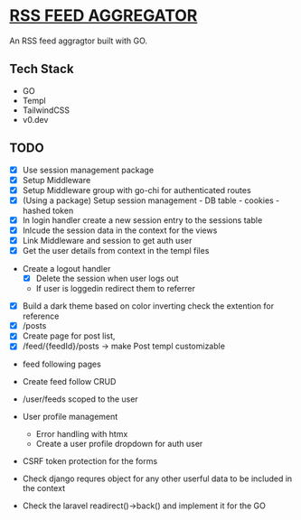 # [RSS FEED AGGREGATOR](https://rssfeed.cyclic.app/)
An RSS feed aggragtor built with GO.

## Tech Stack
- GO
- Templ
- TailwindCSS
- v0.dev


## TODO
- [x] Use session management package
- [x] Setup Middleware
- [x] Setup Middleware group with go-chi for authenticated routes
- [x] (Using a package) Setup session management - DB table - cookies - hashed token 
- [x] In login handler create a new session entry to the sessions table
- [x] Inlcude the session data in the context for the views
- [x] Link Middleware and session to get auth user
-[x] Get the user details from context in the templ files
- Create a logout handler
    - [x] Delete the session when user logs out
    - If user is loggedin redirect them to referrer
-[x] Build a dark theme based on color inverting check the extention for reference
- [x] /posts
- [x] Create page for post list, 
- [x] /feed/{feedId}/posts -> make Post templ customizable

- feed following pages
- Create feed follow CRUD
- /user/feeds scoped to the user
- User profile management  
    - Error handling with htmx
    - Create a user profile dropdown for auth user

- CSRF token protection for the forms
- Check django requres object for any other userful data to be included in the context
- Check the laravel readirect()->back() and implement it for the GO
